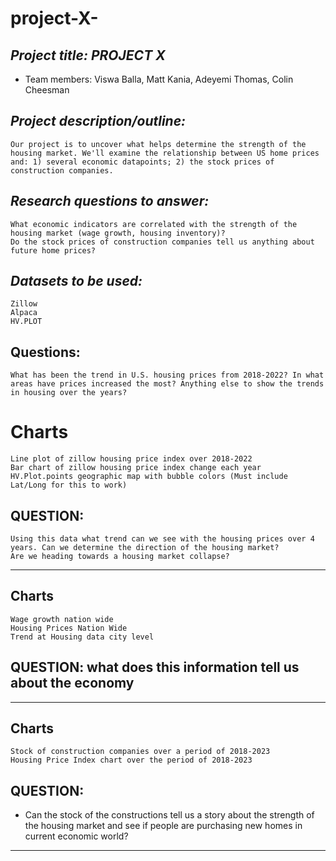 # project-X-


## *Project title: PROJECT X*

* Team members: Viswa Balla, Matt Kania, Adeyemi Thomas, Colin Cheesman

## *Project description/outline:*
    Our project is to uncover what helps determine the strength of the housing market. We'll examine the relationship between US home prices and: 1) several economic datapoints; 2) the stock prices of construction companies.  

## *Research questions to answer:*
    What economic indicators are correlated with the strength of the housing market (wage growth, housing inventory)?  
    Do the stock prices of construction companies tell us anything about future home prices? 


## *Datasets to be used:*
    Zillow 
    Alpaca
    HV.PLOT 


## Questions:
    What has been the trend in U.S. housing prices from 2018-2022? In what areas have prices increased the most? Anything else to show the trends in housing over the years? 

# Charts
    Line plot of zillow housing price index over 2018-2022
    Bar chart of zillow housing price index change each year
    HV.Plot.points geographic map with bubble colors (Must include Lat/Long for this to work)


## QUESTION: 
    Using this data what trend can we see with the housing prices over 4 years. Can we determine the direction of the housing market? 
    Are we heading towards a housing market collapse?  

-------------------------------------------
## Charts
    Wage growth nation wide
    Housing Prices Nation Wide
    Trend at Housing data city level

## QUESTION: what does this information tell us about the economy
------------------------------------------

## Charts 
    Stock of construction companies over a period of 2018-2023
    Housing Price Index chart over the period of 2018-2023


## QUESTION:
  * Can the stock of the constructions tell us a story about the strength of the housing market and see if people are purchasing new homes in current economic world?

---------------------

